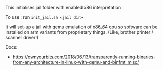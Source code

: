 This initialises jail folder with enabled x86 interpretation 

To use : run `init_jail.sh <jail dir>`

It will set-up a jail with qemu emulation of x86_64 cpu so software can be installed on arm variants from proprietary things. (Like, brother printer / scanner driver!)

Docs: 
 - https://ownyourbits.com/2018/06/13/transparently-running-binaries-from-any-architecture-in-linux-with-qemu-and-binfmt_misc/

